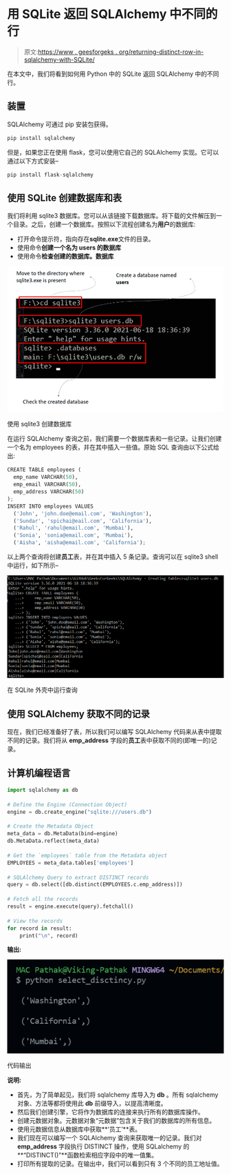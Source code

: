 # 用 SQLite 返回 SQLAlchemy 中不同的行

> 原文:[https://www . geesforgeks . org/returning-distinct-row-in-sqlalchemy-with-SQLite/](https://www.geeksforgeeks.org/returning-distinct-rows-in-sqlalchemy-with-sqlite/)

在本文中，我们将看到如何用 Python 中的 SQLite 返回 SQLAlchemy 中的不同行。

## 装置

SQLAlchemy 可通过 pip 安装包获得。

```py
pip install sqlalchemy
```

但是，如果您正在使用 flask，您可以使用它自己的 SQLAlchemy 实现。它可以通过以下方式安装–

```py
pip install flask-sqlalchemy
```

## 使用 SQLite 创建数据库和表

我们将利用 sqlite3 数据库。您可以从该链接下载数据库。将下载的文件解压到一个目录。之后，创建一个数据库。按照以下流程创建名为**用户**的数据库:

*   打开命令提示符，指向存在**sqlite.exe**文件的目录。
*   使用命令**创建一个名为 users 的数据库**
*   使用命令**检查创建的数据库。数据库**

![](img/89b9ae46d6f3d955a0678e5792a5f76c.png)

使用 sqlite3 创建数据库

在运行 SQLAlchemy 查询之前，我们需要一个数据库表和一些记录。让我们创建一个名为 employees 的表，并在其中插入一些值。原始 SQL 查询由以下公式给出:

```py
CREATE TABLE employees (
  emp_name VARCHAR(50),
  emp_email VARCHAR(50),
  emp_address VARCHAR(50)
);
INSERT INTO employees VALUES
  ('John', 'john.doe@email.com', 'Washington'),
  ('Sundar', 'spichai@eail.com', 'California'),
  ('Rahul', 'rahul@email.com', 'Mumbai'),
  ('Sonia', 'sonia@email.com', 'Mumbai'),
  ('Aisha', 'aisha@email.com', 'California');
```

以上两个查询将创建**员工**表，并在其中插入 5 条记录。查询可以在 sqlite3 shell 中运行，如下所示–

![](img/f161f12771641d6fb12ed83fe85e6491.png)

在 SQLite 外壳中运行查询

## 使用 SQLAlchemy 获取不同的记录

现在，我们已经准备好了表，所以我们可以编写 SQLAlchemy 代码来从表中提取不同的记录。我们将从 **emp_address** 字段的**员工**表中获取不同的(即唯一的)记录。

## 计算机编程语言

```py
import sqlalchemy as db

# Define the Engine (Connection Object)
engine = db.create_engine("sqlite:///users.db")

# Create the Metadata Object
meta_data = db.MetaData(bind=engine)
db.MetaData.reflect(meta_data)

# Get the `employees` table from the Metadata object
EMPLOYEES = meta_data.tables['employees']

# SQLAlchemy Query to extract DISTINCT records
query = db.select([db.distinct(EMPLOYEES.c.emp_address)])

# Fetch all the records
result = engine.execute(query).fetchall()

# View the records
for record in result:
    print("\n", record)
```

**输出:**

![](img/799837403ea2e998248e744ebfcd58a2.png)

代码输出

**说明:**

*   首先，为了简单起见，我们将 sqlalchemy 库导入为 **db** 。所有 sqlalchemy 对象、方法等都将使用此 **db** 前缀导入，以提高清晰度。
*   然后我们创建引擎，它将作为数据库的连接来执行所有的数据库操作。
*   创建元数据对象。元数据对象“元数据”包含关于我们的数据库的所有信息。
*   使用元数据信息从数据库中获取**‘员工’**表。
*   我们现在可以编写一个 SQLAlchemy 查询来获取唯一的记录。我们对 **emp_address** 字段执行 DISTINCT 操作，使用 SQLalchemy 的**“DISTINCT()”**函数检索相应字段中的唯一值集。
*   打印所有提取的记录。在输出中，我们可以看到只有 3 个不同的员工地址值。